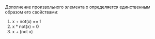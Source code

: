 Дополнение произвольного элемента x определяется единственным образом его свойствами:
1. x + not(x) == 1
2. x * not(x) = 0
3. x + (not x)
